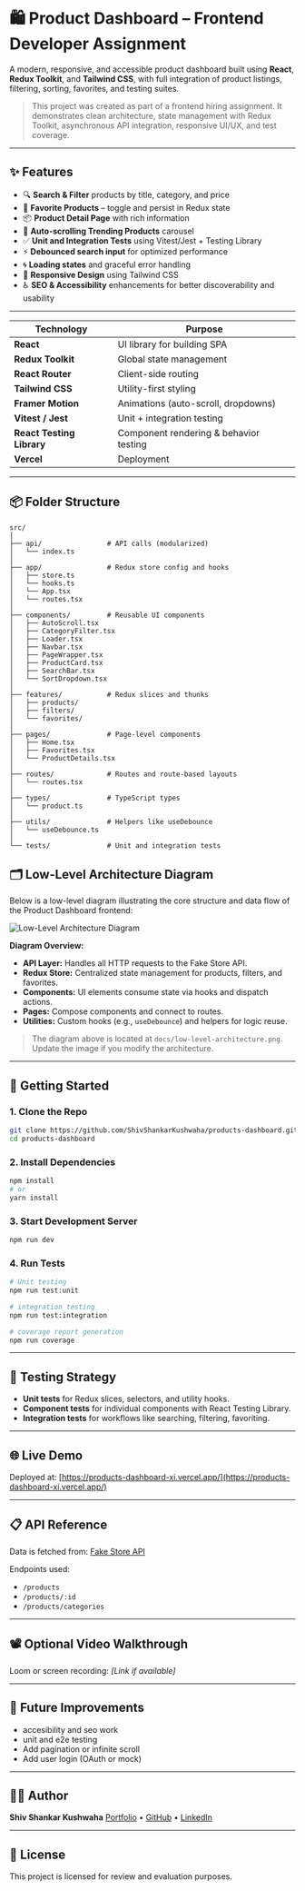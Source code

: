# 🛍️ Product Dashboard – Frontend Developer Assignment

A modern, responsive, and accessible product dashboard built using **React**, **Redux Toolkit**, and **Tailwind CSS**, with full integration of product listings, filtering, sorting, favorites, and testing suites.

> This project was created as part of a frontend hiring assignment. It demonstrates clean architecture, state management with Redux Toolkit, asynchronous API integration, responsive UI/UX, and test coverage.

---

## ✨ Features

- 🔍 **Search & Filter** products by title, category, and price
- 💖 **Favorite Products** – toggle and persist in Redux state
- 📦 **Product Detail Page** with rich information
- 🔁 **Auto-scrolling Trending Products** carousel
- ✅ **Unit and Integration Tests** using Vitest/Jest + Testing Library
- ⚡ **Debounced search input** for optimized performance
- 🌀 **Loading states** and graceful error handling
- 🎨 **Responsive Design** using Tailwind CSS
- ♿ **SEO & Accessibility** enhancements for better discoverability and usability

---
| Technology                    | Purpose                                |
|-------------------------------|----------------------------------------|
| **React**                     | UI library for building SPA            |
| **Redux Toolkit**             | Global state management                |
| **React Router**              | Client-side routing                    |
| **Tailwind CSS**              | Utility-first styling                  |
| **Framer Motion**             | Animations (auto-scroll, dropdowns)    |
| **Vitest / Jest**             | Unit + integration testing             |
| **React Testing Library**     | Component rendering & behavior testing |
| **Vercel**                    | Deployment                             |

---

## 📦 Folder Structure

```
src/
│
├── api/                # API calls (modularized)
│   └── index.ts
│
├── app/                # Redux store config and hooks
│   ├── store.ts
│   └── hooks.ts
│   └── App.tsx
│   └── routes.tsx
│
├── components/         # Reusable UI components
│   ├── AutoScroll.tsx
│   ├── CategoryFilter.tsx
│   ├── Loader.tsx
│   ├── Navbar.tsx
│   ├── PageWrapper.tsx
│   ├── ProductCard.tsx
│   ├── SearchBar.tsx
│   └── SortDropdown.tsx
│
├── features/           # Redux slices and thunks
│   ├── products/
│   ├── filters/
│   └── favorites/
│
├── pages/              # Page-level components
│   ├── Home.tsx
│   ├── Favorites.tsx
│   └── ProductDetails.tsx
│
├── routes/             # Routes and route-based layouts
│   └── routes.tsx
│
├── types/              # TypeScript types
│   └── product.ts
│
├── utils/              # Helpers like useDebounce
│   └── useDebounce.ts
│
└── tests/              # Unit and integration tests
```
## 🗂️ Low-Level Architecture Diagram

Below is a low-level diagram illustrating the core structure and data flow of the Product Dashboard frontend:

![Low-Level Architecture Diagram](./public/LLD.png)

**Diagram Overview:**
- **API Layer:** Handles all HTTP requests to the Fake Store API.
- **Redux Store:** Centralized state management for products, filters, and favorites.
- **Components:** UI elements consume state via hooks and dispatch actions.
- **Pages:** Compose components and connect to routes.
- **Utilities:** Custom hooks (e.g., `useDebounce`) and helpers for logic reuse.

> The diagram above is located at `docs/low-level-architecture.png`. Update the image if you modify the architecture.
---

## 🚀 Getting Started

### 1. Clone the Repo

```bash
git clone https://github.com/ShivShankarKushwaha/products-dashboard.git
cd products-dashboard
```

### 2. Install Dependencies

```bash
npm install
# or
yarn install
```

### 3. Start Development Server

```bash
npm run dev
```

### 4. Run Tests

```bash
# Unit testing
npm run test:unit

# integration testing
npm run test:integration

# coverage report generation
npm run coverage
```

---

## 🧪 Testing Strategy

- **Unit tests** for Redux slices, selectors, and utility hooks.
- **Component tests** for individual components with React Testing Library.
- **Integration tests** for workflows like searching, filtering, favoriting.

---

## 🌐 Live Demo

Deployed at: [https://products-dashboard-xi.vercel.app/](https://products-dashboard-xi.vercel.app/)

---

## 📋 API Reference

Data is fetched from: [Fake Store API](https://fakestoreapi.com/)

Endpoints used:
- `/products`
- `/products/:id`
- `/products/categories`

---

## 📽️ Optional Video Walkthrough

Loom or screen recording: *[Link if available]*

---

## 📌 Future Improvements
- accesibility and seo work
- unit and e2e testing
- Add pagination or infinite scroll
- Add user login (OAuth or mock)

---

## 👨‍💻 Author

**Shiv Shankar Kushwaha**
[Portfolio](https://shivshankar.vercel.app) • [GitHub](https://github.com/ShivShankarKushwaha) • [LinkedIn](https://www.linkedin.com/in/shivshankarkushwaha/)

---

## 📃 License

This project is licensed for review and evaluation purposes.
